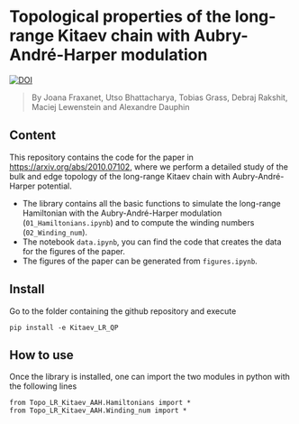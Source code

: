 # Topological properties of the long-range Kitaev chain with Aubry-André-Harper modulation

[![DOI](https://zenodo.org/badge/DOI/10.5281/zenodo.4115718.svg)](https://doi.org/10.5281/zenodo.4115718)

> By Joana Fraxanet, Utso Bhattacharya, Tobias Grass, Debraj Rakshit, Maciej Lewenstein and Alexandre Dauphin

## Content

This repository contains the code for the paper in https://arxiv.org/abs/2010.07102, where we perform a detailed study of the bulk and edge topology of the long-range Kitaev chain with Aubry-André-Harper potential.

- The library contains all the basic functions to simulate the long-range Hamiltonian with the Aubry-André-Harper modulation (```01_Hamiltonians.ipynb```) and to compute the winding numbers (```02_Winding_num```).
- The notebook ```data.ipynb```, you can find the code that creates the data for the figures of the paper.
- The figures of the paper can be generated from ```figures.ipynb```. 

## Install

Go to the folder containing the github repository and execute

`pip install -e Kitaev_LR_QP`

## How to use

Once the library is installed, one can import the two modules in python with the following lines

```
from Topo_LR_Kitaev_AAH.Hamiltonians import *
from Topo_LR_Kitaev_AAH.Winding_num import *
```
